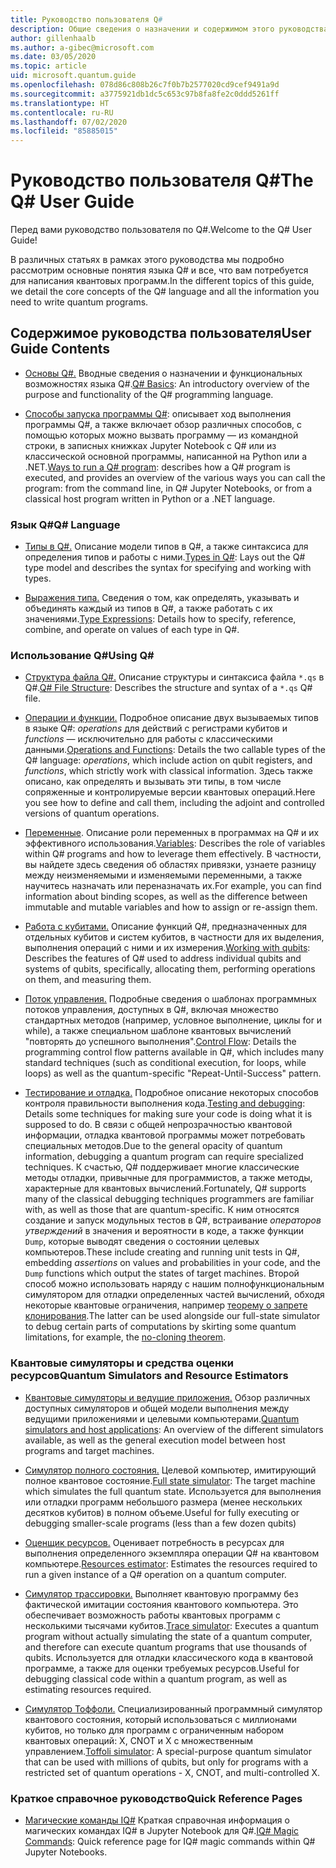 ```yaml
---
title: Руководство пользователя Q#
description: Общие сведения о назначении и содержимом этого руководства пользователя
author: gillenhaalb
ms.author: a-gibec@microsoft.com
ms.date: 03/05/2020
ms.topic: article
uid: microsoft.quantum.guide
ms.openlocfilehash: 078d86c808b26c7f0b7b2577020cd9cef9491a9d
ms.sourcegitcommit: a3775921db1dc5c653c97b8fa8fe2c0ddd5261ff
ms.translationtype: HT
ms.contentlocale: ru-RU
ms.lasthandoff: 07/02/2020
ms.locfileid: "85885015"
---
```

# <a name="the-q-user-guide"></a><span data-ttu-id="b4629-103">Руководство пользователя Q#</span><span class="sxs-lookup"><span data-stu-id="b4629-103">The Q# User Guide</span></span>

<span data-ttu-id="b4629-104">Перед вами руководство пользователя по Q#.</span><span class="sxs-lookup"><span data-stu-id="b4629-104">Welcome to the Q# User Guide!</span></span> 

<span data-ttu-id="b4629-105">В различных статьях в рамках этого руководства мы подробно рассмотрим основные понятия языка Q# и все, что вам потребуется для написания квантовых программ.</span><span class="sxs-lookup"><span data-stu-id="b4629-105">In the different topics of this guide, we detail the core concepts of the Q# language and all the information you need to write quantum programs.</span></span>

## <a name="user-guide-contents"></a><span data-ttu-id="b4629-106">Содержимое руководства пользователя</span><span class="sxs-lookup"><span data-stu-id="b4629-106">User Guide Contents</span></span>

- <span data-ttu-id="b4629-107">[Основы Q#.](xref:microsoft.quantum.guide.basics) Вводные сведения о назначении и функциональных возможностях языка Q#.</span><span class="sxs-lookup"><span data-stu-id="b4629-107">[Q# Basics](xref:microsoft.quantum.guide.basics): An introductory overview of the purpose and functionality of the Q# programming language.</span></span> 

- <span data-ttu-id="b4629-108">[Способы запуска программы Q#](xref:microsoft.quantum.guide.host-programs): описывает ход выполнения программы Q#, а также включает обзор различных способов, с помощью которых можно вызвать программу — из командной строки, в записных книжках Jupyter Notebook с Q# или из классической основной программы, написанной на Python или a .NET.</span><span class="sxs-lookup"><span data-stu-id="b4629-108">[Ways to run a Q# program](xref:microsoft.quantum.guide.host-programs): describes how a Q# program is executed, and provides an overview of the various ways you can call the program: from the command line, in Q# Jupyter Notebooks, or from a classical host program written in Python or a .NET language.</span></span>

### <a name="q-language"></a><span data-ttu-id="b4629-109">Язык Q#</span><span class="sxs-lookup"><span data-stu-id="b4629-109">Q# Language</span></span>

- <span data-ttu-id="b4629-110">[Типы в Q#.](xref:microsoft.quantum.guide.types) Описание модели типов в Q#, а также синтаксиса для определения типов и работы с ними.</span><span class="sxs-lookup"><span data-stu-id="b4629-110">[Types in Q#](xref:microsoft.quantum.guide.types): Lays out the Q# type model and describes the syntax for specifying and working with types.</span></span>

- <span data-ttu-id="b4629-111">[Выражения типа.](xref:microsoft.quantum.guide.expressions) Сведения о том, как определять, указывать и объединять каждый из типов в Q#, а также работать с их значениями.</span><span class="sxs-lookup"><span data-stu-id="b4629-111">[Type Expressions](xref:microsoft.quantum.guide.expressions): Details how to specify, reference, combine, and operate on values of each type in Q#.</span></span> 

### <a name="using-q"></a><span data-ttu-id="b4629-112">Использование Q#</span><span class="sxs-lookup"><span data-stu-id="b4629-112">Using Q#</span></span>

- <span data-ttu-id="b4629-113">[Структура файла Q#.](xref:microsoft.quantum.guide.filestructure) Описание структуры и синтаксиса файла `*.qs` в Q#.</span><span class="sxs-lookup"><span data-stu-id="b4629-113">[Q# File Structure](xref:microsoft.quantum.guide.filestructure): Describes the structure and syntax of a `*.qs` Q# file.</span></span>

- <span data-ttu-id="b4629-114">[Операции и функции.](xref:microsoft.quantum.guide.operationsfunctions) Подробное описание двух вызываемых типов в языке Q#: *operations* для действий с регистрами кубитов и *functions* — исключительно для работы с классическими данными.</span><span class="sxs-lookup"><span data-stu-id="b4629-114">[Operations and Functions](xref:microsoft.quantum.guide.operationsfunctions): Details the two callable types of the Q# language: *operations*, which include action on qubit registers, and *functions*, which strictly work with classical information.</span></span> 
    <span data-ttu-id="b4629-115">Здесь также описано, как определять и вызывать эти типы, в том числе сопряженные и контролируемые версии квантовых операций.</span><span class="sxs-lookup"><span data-stu-id="b4629-115">Here you see how to define and call them, including the adjoint and controlled versions of quantum operations.</span></span>

- <span data-ttu-id="b4629-116">[Переменные](xref:microsoft.quantum.guide.variables). Описание роли переменных в программах на Q# и их эффективного использования.</span><span class="sxs-lookup"><span data-stu-id="b4629-116">[Variables](xref:microsoft.quantum.guide.variables): Describes the role of variables within Q# programs and how to leverage them effectively.</span></span> 
    <span data-ttu-id="b4629-117">В частности, вы найдете здесь сведения об областях привязки, узнаете разницу между неизменяемыми и изменяемыми переменными, а также научитесь назначать или переназначать их.</span><span class="sxs-lookup"><span data-stu-id="b4629-117">For example, you can find information about binding scopes, as well as the difference between immutable and mutable variables and how to assign or re-assign them.</span></span>

- <span data-ttu-id="b4629-118">[Работа с кубитами.](xref:microsoft.quantum.guide.qubits) Описание функций Q#, предназначенных для отдельных кубитов и систем кубитов, в частности для их выделения, выполнения операций с ними и их измерения.</span><span class="sxs-lookup"><span data-stu-id="b4629-118">[Working with qubits](xref:microsoft.quantum.guide.qubits): Describes the features of Q# used to address individual qubits and systems of qubits, specifically, allocating them, performing operations on them, and measuring them.</span></span> 

- <span data-ttu-id="b4629-119">[Поток управления.](xref:microsoft.quantum.guide.controlflow) Подробные сведения о шаблонах программных потоков управления, доступных в Q#, включая множество стандартных методов (например, условное выполнение, циклы for и while), а также специальном шаблоне квантовых вычислений "повторять до успешного выполнения".</span><span class="sxs-lookup"><span data-stu-id="b4629-119">[Control Flow](xref:microsoft.quantum.guide.controlflow): Details the programming control flow patterns available in Q#, which includes many standard techniques (such as conditional execution, for loops, while loops) as well as the quantum-specific "Repeat-Until-Success" pattern.</span></span>

- <span data-ttu-id="b4629-120">[Тестирование и отладка.](xref:microsoft.quantum.guide.testingdebugging) Подробное описание некоторых способов контроля правильности выполнения кода.</span><span class="sxs-lookup"><span data-stu-id="b4629-120">[Testing and debugging](xref:microsoft.quantum.guide.testingdebugging): Details some techniques for making sure your code is doing what it is supposed to do.</span></span> 
    <span data-ttu-id="b4629-121">В связи с общей непрозрачностью квантовой информации, отладка квантовой программы может потребовать специальных методов.</span><span class="sxs-lookup"><span data-stu-id="b4629-121">Due to the general opacity of quantum information, debugging a quantum program can require specialized techniques.</span></span> 
    <span data-ttu-id="b4629-122">К счастью, Q# поддерживает многие классические методы отладки, привычные для программистов, а также методы, характерные для квантовых вычислений.</span><span class="sxs-lookup"><span data-stu-id="b4629-122">Fortunately, Q# supports many of the classical debugging techniques programmers are familiar with, as well as those that are quantum-specific.</span></span> <span data-ttu-id="b4629-123">К ним относятся создание и запуск модульных тестов в Q#, встраивание *операторов утверждений* в значения и вероятности в коде, а также функции `Dump`, которые выводят сведения о состоянии целевых компьютеров.</span><span class="sxs-lookup"><span data-stu-id="b4629-123">These include creating and running unit tests in Q#, embedding *assertions* on values and probabilities in your code, and the `Dump` functions which output the states of target machines.</span></span> 
    <span data-ttu-id="b4629-124">Второй способ можно использовать наряду с нашим полнофункциональным симулятором для отладки определенных частей вычислений, обходя некоторые квантовые ограничения, например [теорему о запрете клонирования](xref:microsoft.quantum.concepts.pauli).</span><span class="sxs-lookup"><span data-stu-id="b4629-124">The latter can be used alongside our full-state simulator to debug certain parts of computations by skirting some quantum limitations, for example, the [no-cloning theorem](xref:microsoft.quantum.concepts.pauli).</span></span>

### <a name="quantum-simulators-and-resource-estimators"></a><span data-ttu-id="b4629-125">Квантовые симуляторы и средства оценки ресурсов</span><span class="sxs-lookup"><span data-stu-id="b4629-125">Quantum Simulators and Resource Estimators</span></span>

- <span data-ttu-id="b4629-126">[Квантовые симуляторы и ведущие приложения.](xref:microsoft.quantum.machines) Обзор различных доступных симуляторов и общей модели выполнения между ведущими приложениями и целевыми компьютерами.</span><span class="sxs-lookup"><span data-stu-id="b4629-126">[Quantum simulators and host applications](xref:microsoft.quantum.machines): An overview of the different simulators available, as well as the general execution model between host programs and target machines.</span></span>

- <span data-ttu-id="b4629-127">[Симулятор полного состояния.](xref:microsoft.quantum.machines.full-state-simulator) Целевой компьютер, имитирующий полное квантовое состояние.</span><span class="sxs-lookup"><span data-stu-id="b4629-127">[Full state simulator](xref:microsoft.quantum.machines.full-state-simulator): The target machine which simulates the full quantum state.</span></span> <span data-ttu-id="b4629-128">Используется для выполнения или отладки программ небольшого размера (менее нескольких десятков кубитов) в полном объеме.</span><span class="sxs-lookup"><span data-stu-id="b4629-128">Useful for fully executing or debugging smaller-scale programs (less than a few dozen qubits)</span></span>

- <span data-ttu-id="b4629-129">[Оценщик ресурсов.](xref:microsoft.quantum.machines.resources-estimator) Оценивает потребность в ресурсах для выполнения определенного экземпляра операции Q# на квантовом компьютере.</span><span class="sxs-lookup"><span data-stu-id="b4629-129">[Resources estimator](xref:microsoft.quantum.machines.resources-estimator): Estimates the resources required to run a given instance of a Q# operation on a quantum computer.</span></span>

- <span data-ttu-id="b4629-130">[Симулятор трассировки.](xref:microsoft.quantum.machines.qc-trace-simulator.intro) Выполняет квантовую программу без фактической имитации состояния квантового компьютера. Это обеспечивает возможность работы квантовых программ с несколькими тысячами кубитов.</span><span class="sxs-lookup"><span data-stu-id="b4629-130">[Trace simulator](xref:microsoft.quantum.machines.qc-trace-simulator.intro): Executes a quantum program without actually simulating the state of a quantum computer, and therefore can execute quantum programs that use thousands of qubits.</span></span> <span data-ttu-id="b4629-131">Используется для отладки классического кода в квантовой программе, а также для оценки требуемых ресурсов.</span><span class="sxs-lookup"><span data-stu-id="b4629-131">Useful for debugging classical code within a quantum program, as well as estimating resources required.</span></span>

- <span data-ttu-id="b4629-132">[Симулятор Тоффоли.](xref:microsoft.quantum.machines.toffoli-simulator) Специализированный программный симулятор квантового состояния, который использоваться с миллионами кубитов, но только для программ с ограниченным набором квантовых операций: X, CNOT и X с множественным управлением.</span><span class="sxs-lookup"><span data-stu-id="b4629-132">[Toffoli simulator](xref:microsoft.quantum.machines.toffoli-simulator): A special-purpose quantum simulator that can be used with millions of qubits, but only for programs with a restricted set of quantum operations - X, CNOT, and multi-controlled X.</span></span>

### <a name="quick-reference-pages"></a><span data-ttu-id="b4629-133">Краткое справочное руководство</span><span class="sxs-lookup"><span data-stu-id="b4629-133">Quick Reference Pages</span></span>

- <span data-ttu-id="b4629-134">[Магические команды IQ#](xref:microsoft.quantum.guide.quickref.iqsharp) Краткая справочная информация о магических командах IQ# в Jupyter Notebook для Q#.</span><span class="sxs-lookup"><span data-stu-id="b4629-134">[IQ# Magic Commands](xref:microsoft.quantum.guide.quickref.iqsharp): Quick reference page for IQ# magic commands within Q# Jupyter Notebooks.</span></span>
